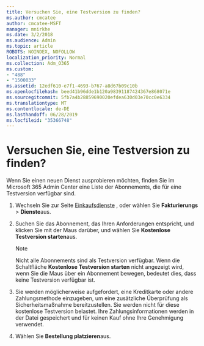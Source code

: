 ```yaml
---
title: Versuchen Sie, eine Testversion zu finden?
ms.author: cmcatee
author: cmcatee-MSFT
manager: mnirkhe
ms.date: 3/2/2018
ms.audience: Admin
ms.topic: article
ROBOTS: NOINDEX, NOFOLLOW
localization_priority: Normal
ms.collection: Adm_O365
ms.custom:
- "488"
- "1500033"
ms.assetid: 12edf610-e7f1-4693-b767-a8d67b09c10b
ms.openlocfilehash: beed41b96dde1b120a98391187424367e868071e
ms.sourcegitcommit: 5fb7a4b28859690020efdea630d03e70cc0e6334
ms.translationtype: MT
ms.contentlocale: de-DE
ms.lasthandoff: 06/28/2019
ms.locfileid: "35366748"
---
```

# <a name="trying-to-find-a-trial"></a>Versuchen Sie, eine Testversion zu finden?

Wenn Sie einen neuen Dienst ausprobieren möchten, finden Sie im Microsoft 365 Admin Center eine Liste der Abonnements, die für eine Testversion verfügbar sind.
  
1. Wechseln Sie zur Seite [Einkaufsdienste](https://go.microsoft.com/fwlink/p/?linkid=868433) , oder wählen Sie **Fakturierungs** \> **Dienste**aus.

2. Suchen Sie das Abonnement, das Ihren Anforderungen entspricht, und klicken Sie mit der Maus darüber, und wählen Sie **﻿Kostenlose Testversion starten**aus.

    > [!NOTE]
    > Nicht alle Abonnements sind als Testversion verfügbar. Wenn die Schaltfläche **﻿Kostenlose Testversion starten** nicht angezeigt wird, wenn Sie die Maus über ein Abonnement bewegen, bedeutet dies, dass keine Testversion verfügbar ist.
  
3. Sie werden möglicherweise aufgefordert, eine Kreditkarte oder andere Zahlungsmethode einzugeben, um eine zusätzliche Überprüfung als Sicherheitsmaßnahme bereitzustellen. Sie werden nicht für diese ﻿kostenlose Testversion belastet. Ihre Zahlungsinformationen werden in der Datei gespeichert und für keinen Kauf ohne Ihre Genehmigung verwendet.

4. Wählen Sie **Bestellung platzieren**aus.
